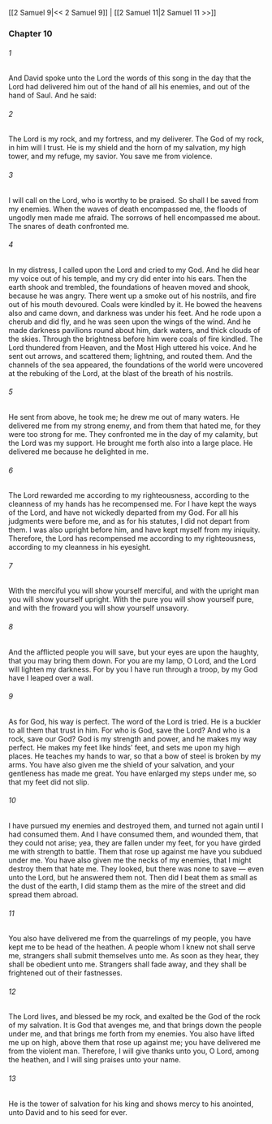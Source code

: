 [[2 Samuel 9|<< 2 Samuel 9]]  |  [[2 Samuel 11|2 Samuel 11 >>]]

### Chapter 10
###### 1
And David spoke unto the Lord the words of this song in the day that the Lord had delivered him out of the hand of all his enemies, and out of the hand of Saul. And he said:

###### 2
The Lord is my rock, and my fortress, and my deliverer. The God of my rock, in him will I trust. He is my shield and the horn of my salvation, my high tower, and my refuge, my savior. You save me from violence.

###### 3
I will call on the Lord, who is worthy to be praised. So shall I be saved from my enemies. When the waves of death encompassed me, the floods of ungodly men made me afraid. The sorrows of hell encompassed me about. The snares of death confronted me.

###### 4
In my distress, I called upon the Lord and cried to my God. And he did hear my voice out of his temple, and my cry did enter into his ears. Then the earth shook and trembled, the foundations of heaven moved and shook, because he was angry. There went up a smoke out of his nostrils, and fire out of his mouth devoured. Coals were kindled by it. He bowed the heavens also and came down, and darkness was under his feet. And he rode upon a cherub and did fly, and he was seen upon the wings of the wind. And he made darkness pavilions round about him, dark waters, and thick clouds of the skies. Through the brightness before him were coals of fire kindled. The Lord thundered from Heaven, and the Most High uttered his voice. And he sent out arrows, and scattered them; lightning, and routed them. And the channels of the sea appeared, the foundations of the world were uncovered at the rebuking of the Lord, at the blast of the breath of his nostrils.

###### 5
He sent from above, he took me; he drew me out of many waters. He delivered me from my strong enemy, and from them that hated me, for they were too strong for me. They confronted me in the day of my calamity, but the Lord was my support. He brought me forth also into a large place. He delivered me because he delighted in me.

###### 6
The Lord rewarded me according to my righteousness, according to the cleanness of my hands has he recompensed me. For I have kept the ways of the Lord, and have not wickedly departed from my God. For all his judgments were before me, and as for his statutes, I did not depart from them. I was also upright before him, and have kept myself from my iniquity. Therefore, the Lord has recompensed me according to my righteousness, according to my cleanness in his eyesight.

###### 7
With the merciful you will show yourself merciful, and with the upright man you will show yourself upright. With the pure you will show yourself pure, and with the froward you will show yourself unsavory.

###### 8
And the afflicted people you will save, but your eyes are upon the haughty, that you may bring them down. For you are my lamp, O Lord, and the Lord will lighten my darkness. For by you I have run through a troop, by my God have I leaped over a wall.

###### 9
As for God, his way is perfect. The word of the Lord is tried. He is a buckler to all them that trust in him. For who is God, save the Lord? And who is a rock, save our God? God is my strength and power, and he makes my way perfect. He makes my feet like hinds’ feet, and sets me upon my high places. He teaches my hands to war, so that a bow of steel is broken by my arms. You have also given me the shield of your salvation, and your gentleness has made me great. You have enlarged my steps under me, so that my feet did not slip.

###### 10
I have pursued my enemies and destroyed them, and turned not again until I had consumed them. And I have consumed them, and wounded them, that they could not arise; yea, they are fallen under my feet, for you have girded me with strength to battle. Them that rose up against me have you subdued under me. You have also given me the necks of my enemies, that I might destroy them that hate me. They looked, but there was none to save — even unto the Lord, but he answered them not. Then did I beat them as small as the dust of the earth, I did stamp them as the mire of the street and did spread them abroad.

###### 11
You also have delivered me from the quarrelings of my people, you have kept me to be head of the heathen. A people whom I knew not shall serve me, strangers shall submit themselves unto me. As soon as they hear, they shall be obedient unto me. Strangers shall fade away, and they shall be frightened out of their fastnesses.

###### 12
The Lord lives, and blessed be my rock, and exalted be the God of the rock of my salvation. It is God that avenges me, and that brings down the people under me, and that brings me forth from my enemies. You also have lifted me up on high, above them that rose up against me; you have delivered me from the violent man. Therefore, I will give thanks unto you, O Lord, among the heathen, and I will sing praises unto your name.

###### 13
He is the tower of salvation for his king and shows mercy to his anointed, unto David and to his seed for ever.